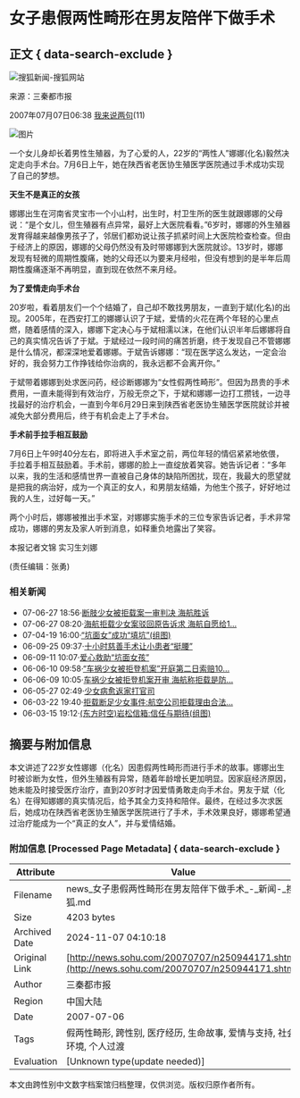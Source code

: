 # 女子患假两性畸形在男友陪伴下做手术

## 正文 { data-search-exclude }


![搜狐新闻-搜狐网站](https://images.sohu.com/uiue/sohu_logo/2006/news_logo3.gif)

来源：三秦都市报

2007年07月07日06:38 [我来说两句](https://comment2.news.sohu.com/viewcomments.action?id=250944171)(11) 

![图片](https://photocdn.sohu.com/20061228/Img247322119.gif)

一个女儿身却长着男性生殖器，为了心爱的人，22岁的“两性人”娜娜(化名)毅然决定走向手术台。7月6日上午，她在陕西省老医协生殖医学医院通过手术成功实现了自己的梦想。

**天生不是真正的女孩**

娜娜出生在河南省灵宝市一个小山村，出生时，村卫生所的医生就跟娜娜的父母说：“是个女儿，但生殖器有点异常，最好上大医院看看。”6岁时，娜娜的外生殖器发育得越来越像男孩子了，邻居们都劝说让孩子抓紧时间上大医院检查检查。但由于经济上的原因，娜娜的父母仍然没有及时带娜娜到大医院就诊。13岁时，娜娜发现有轻微的周期性腹痛，她的父母还以为要来月经啦，但没有想到的是半年后周期性腹痛逐渐不再明显，直到现在依然不来月经。

**为了爱情走向手术台**

20岁啦，看着朋友们一个个结婚了，自己却不敢找男朋友，一直到于斌(化名)的出现。2005年，在西安打工的娜娜认识了于斌，爱情的火花在两个年轻的心里点燃，随着感情的深入，娜娜下定决心与于斌相濡以沫，在他们认识半年后娜娜将自己的真实情况告诉了于斌。于斌经过一段时间的痛苦折磨，终于发现自己不管娜娜是什么情况，都深深地爱着娜娜。于斌告诉娜娜：“现在医学这么发达，一定会治好的，我会努力工作挣钱给你治病的，我永远都不会离开你。”

于斌带着娜娜到处求医问药，经诊断娜娜为“女性假两性畸形”。但因为昂贵的手术费用，一直未能得到有效治疗，万般无奈之下，于斌和娜娜一边打工攒钱，一边寻找最好的治疗机会，一直到今年6月29日来到陕西省老医协生殖医学医院就诊并被减免大部分费用后，终于有机会走上了手术台。

**手术前手拉手相互鼓励**

7月6日上午9时40分左右，即将进入手术室之前，两位年轻的情侣紧紧地依偎，手拉着手相互鼓励着。手术前，娜娜的脸上一直绽放着笑容。她告诉记者：“多年以来，我的生活和感情世界一直被自己身体的缺陷所困扰，现在，我最大的愿望就是把我的病治好，成为一个真正的女人，和男朋友结婚，为他生个孩子，好好地过我的人生，过好每一天。”

两个小时后，娜娜被推出手术室，对娜娜实施手术的三位专家告诉记者，手术非常成功，娜娜的男友及家人听到消息，如释重负地露出了笑容。

本报记者文锦 实习生刘娜

(责任编辑：张勇)

### 相关新闻

- 07-06-27 18:56·[断肢少女被拒载案一审判决 海航胜诉](https://news.sohu.com/20070627/n250799594.shtml)
- 07-06-27 08:20·[海航拒载少女案驳回原告诉求 海航自愿给1...](https://news.sohu.com/20070627/n250785080.shtml)
- 07-04-19 16:00·[“坑面女”成功“填坑”(组图)](https://news.sohu.com/20070419/n249555357.shtml)
- 06-09-25 09:37·[十小时慈善手术让小患者“挺腰”](https://news.sohu.com/20060925/n245517718.shtml)
- 06-09-11 10:07·[爱心救助“坑面女孩”](https://news.sohu.com/20060911/n245270111.shtml)
- 06-06-10 09:58·[“车祸少女被拒登机案”开庭第二日索赔10...](https://news.sohu.com/20060610/n243659202.shtml)
- 06-06-09 10:05·[车祸少女被拒登机案开审 海航称拒载是防...](https://news.sohu.com/20060609/n243643720.shtml)
- 06-05-27 02:49·[少女病愈返家打官司](https://news.sohu.com/20060527/n243432973.shtml)
- 06-03-22 19:40·[拒载断足少女事件:航空公司拒载理由合法...](https://news.sohu.com/20060322/n242422003.shtml)
- 06-03-15 19:12·[(东方时空)岩松信箱:信任与期待(组图)](https://news.sohu.com/20060315/n242310289.shtml)

## 摘要与附加信息

<!-- tcd_abstract -->
本文讲述了22岁女性娜娜（化名）因患假两性畸形而进行手术的故事。娜娜出生时被诊断为女性，但外生殖器有异常，随着年龄增长更加明显。因家庭经济原因，她未能及时接受医疗治疗，直到20岁时才因爱情勇敢走向手术台。男友于斌（化名）在得知娜娜的真实情况后，给予其全力支持和陪伴。最终，在经过多次求医后，她成功在陕西省老医协生殖医学医院进行了手术，手术效果良好，娜娜希望通过治疗能成为一个“真正的女人”，并与爱情结婚。
<!-- tcd_abstract_end -->

### 附加信息 [Processed Page Metadata] { data-search-exclude }

| Attribute       | Value                                  |
|-----------------|----------------------------------------|
| Filename        | news_女子患假两性畸形在男友陪伴下做手术_-_新闻-_搜狐.md                             |
| Size            | 4203 bytes                           |
| Archived Date   | 2024-11-07 04:10:18                             |
| Original Link   | [http://news.sohu.com/20070707/n250944171.shtml](http://news.sohu.com/20070707/n250944171.shtml)                       |
| Author          | 三秦都市报                               |
| Region          | 中国大陆                               |
| Date            | 2007-07-06                                 |
| Tags            | 假两性畸形, 跨性别, 医疗经历, 生命故事, 爱情与支持, 社会环境, 个人过渡                                 |
| Evaluation            | [Unknown type(update needed)]                                 |
<!-- tcd_table_end -->

本文由跨性别中文数字档案馆归档整理，仅供浏览。版权归原作者所有。
